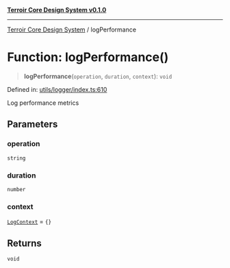 [**Terroir Core Design System v0.1.0**](../README.md)

***

[Terroir Core Design System](../globals.md) / logPerformance

# Function: logPerformance()

> **logPerformance**(`operation`, `duration`, `context`): `void`

Defined in: [utils/logger/index.ts:610](https://github.com/terroir-ds/core/blob/a3f3cd156fc544ddf3040641fcdb94420bfa9e60/lib/utils/logger/index.ts#L610)

Log performance metrics

## Parameters

### operation

`string`

### duration

`number`

### context

[`LogContext`](../interfaces/LogContext.md) = `{}`

## Returns

`void`
